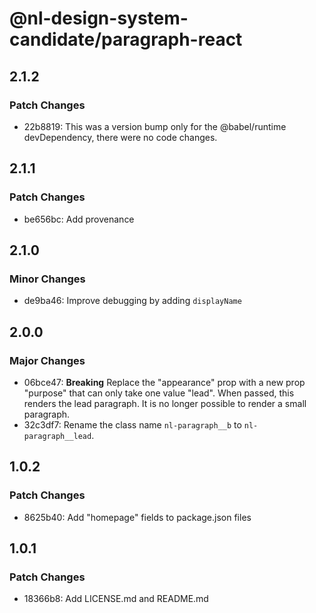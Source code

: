 # @nl-design-system-candidate/paragraph-react

## 2.1.2

### Patch Changes

- 22b8819: This was a version bump only for the @babel/runtime devDependency, there were no code changes.

## 2.1.1

### Patch Changes

- be656bc: Add provenance

## 2.1.0

### Minor Changes

- de9ba46: Improve debugging by adding `displayName`

## 2.0.0

### Major Changes

- 06bce47: **Breaking** Replace the "appearance" prop with a new prop "purpose" that can only take one value "lead". When passed, this renders the lead paragraph. It is no longer possible to render a small paragraph.
- 32c3df7: Rename the class name `nl-paragraph__b` to `nl-paragraph__lead`.

## 1.0.2

### Patch Changes

- 8625b40: Add "homepage" fields to package.json files

## 1.0.1

### Patch Changes

- 18366b8: Add LICENSE.md and README.md
